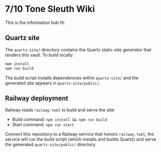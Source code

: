 # 7/10 Tone Sleuth Wiki

This is the information hub
Hi.
## Quartz site

The `quartz-site/` directory contains the Quartz static-site generator that renders this vault. To build locally:

```bash
npm install
npm run build
```

The build script installs dependencies within `quartz-site/` and the generated site appears in `quartz-site/public/`.

## Railway deployment

Railway reads `railway.toml` to build and serve the site:

- Build command: `npm install && npm run build`
- Start command: `npm run start`

Connect this repository to a Railway service that honors `railway.toml`; the service will run the build script (which installs and builds Quartz) and serve the generated `quartz-site/public/` directory.